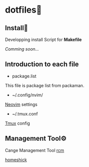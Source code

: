 # dotfiles📄



## Install🚀

Developping install Script for **Makefile**

*Comming soon...*


## Introduction to each file

- package.list

This file is package list from packaman.

- ~/.config/nvim/

[Neovim](https://github.com/neovim/neovim) settings

- ~/.tmux.conf

[Tmux](https://github.com/tmux/tmux) config

## Management Tool⚙
Cange Management Tool
[rcm]()

[homeshick](https://github.com/andsens/homeshick)
